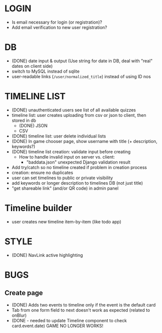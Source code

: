 # LOGIN
- Is email necessary for login (or registration)?
- Add email verification to new user registration?

# DB
- (DONE) date input & output (Use string for date in DB, deal with "real"
  dates on client side)
- switch to MySQL instead of sqlite
- user-readable links (`/user/normalized_title`) instead of using ID nos

# TIMELINE LIST
- (DONE) unauthenticated users see list of all available quizzes
- timeline list: user creates uploading from csv or json to client, then
  stored in db
    - (DONE) JSON 
    - CSV
- (DONE) timeline list: user delete individual lists
- (DONE) In game chooser page, show username with title (+ description,
  keywords?)
- (DONE) timeline list creation: validate input before creating
    - How to handle invalid input on server vs. client:
        - "baddata.json" unexpected Django validation result
- Add try/catch so no timeline created if problem in creation process
- creation: ensure no duplicates
- user can set timelines to public or private visibility
- add keywords or longer description to timelines DB (not just title)
- "get shareable link" (and/or QR code) in admin panel

# Timeline builder
- user creates new timeline item-by-item (like todo app)

# STYLE

- (DONE) NavLink active highlighting

# BUGS

## Create page
- (DONE) Adds two events to timeline only if the event is the default
  card
- Tab from one form field to next doesn't work as expected (related to onBlur)
- (DONE - needed to update Timeline component to check card.event.date) GAME NO LONGER WORKS!

